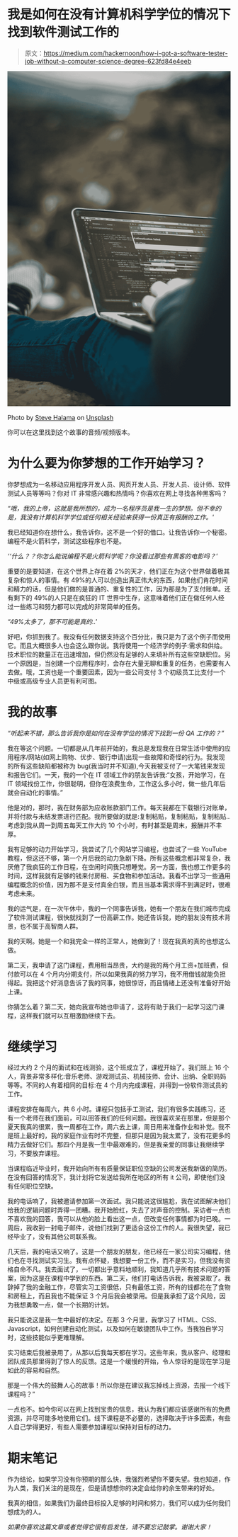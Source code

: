 # 我是如何在没有计算机科学学位的情况下找到软件测试工作的

> 原文：<https://medium.com/hackernoon/how-i-got-a-software-tester-job-without-a-computer-science-degree-623fd84e4eeb>

![](img/c8ea5c1d603964d1523407583fbcab2f.png)

Photo by [Steve Halama](https://unsplash.com/@steve3p_0?utm_source=medium&utm_medium=referral) on [Unsplash](https://unsplash.com?utm_source=medium&utm_medium=referral)

你可以在这里找到这个故事的音频/视频版本。

# **为什么要为你梦想的工作开始学习？**

你梦想成为一名移动应用程序开发人员、网页开发人员、开发人员、设计师、软件测试人员等等吗？你对 IT 非常感兴趣和热情吗？你喜欢在网上寻找各种黑客吗？

*“哦，我的上帝，这就是我所想的，成为一名程序员是我一生的梦想。但不幸的是，我没有计算机科学学位或任何相关经验来获得一份真正有报酬的工作。'*

我已经知道你在想什么，我告诉你，这不是一个好的借口。让我告诉你一个秘密。编程不是火箭科学，测试这些程序也不是。

*‘‘什么？？你怎么能说编程不是火箭科学呢？你没看过那些有黑客的电影吗？'*

重要的是要知道，在这个世界上存在着 2%的天才，他们正在为这个世界做着极其复杂和惊人的事情。有 49%的人可以创造出真正伟大的东西，如果他们肯花时间和精力的话，但是他们做的是普通的、重复性的工作，因为那是为了支付账单。还有剩下的 49%的人只是在疯狂的 IT 世界中生存，这意味着他们正在做任何人经过一些练习和努力都可以完成的非常简单的任务。

*“49%太多了，那不可能是真的..'*

好吧，你抓到我了。我没有任何数据支持这个百分比，我只是为了这个例子而使用它。而且大概很多人也会这么跟你说。我将使用一个经济学的例子:需求和供给。技术职位的数量正在迅速增加，但仍然没有足够的人来填补所有这些空缺职位。另一个原因是，当创建一个应用程序时，会存在大量无聊和重复的任务，也需要有人去做。哦，工资也是一个重要因素，因为一些公司支付 3 个初级员工比支付一个中级或高级专业人员更有利可图。

# **我的故事**

*“听起来不错，那么告诉我你是如何在没有学位的情况下找到一份 QA 工作的？”*

我在等这个问题。一切都是从几年前开始的，我总是发现我在日常生活中使用的应用程序/网站(如网上购物、优步、银行申请)出现一些故障和奇怪的行为。我发现的所有这些缺陷都被称为 bug(我当时并不知道),今天我被支付了一大笔钱来发现和报告它们。一天，我的一个在 IT 领域工作的朋友告诉我:“女孩，开始学习，在 IT 领域找份工作，你很聪明，但你在浪费生命，工作这么多小时，做一些几年后就会自动化的事情。”

他是对的，那时，我在财务部为应收账款部门工作。每天我都在下载银行对账单，并将付款与未结发票进行匹配。我所要做的就是:复制粘贴，复制粘贴，复制粘贴..考虑到我从周一到周五每天工作大约 10 个小时，有时甚至是周末，报酬并不丰厚。

我有足够的动力开始学习，我尝试了几个网站学习编程，也尝试了一些 YouTube 教程，但这还不够，第一个月后我的动力急剧下降。所有这些概念都非常复杂，我厌倦了我疯狂的工作日程，在空闲时间我只想睡觉。另一方面，我也想工作更多的时间，这样我就有足够的钱来付房租、买食物和参加活动。我看不出学习一些通用编程概念的价值，因为那不是支付真金白银，而且当基本需求得不到满足时，很难考虑未来。

我的运气是，在一次午休中，我的一个同事告诉我，她有一个朋友在我们城市完成了软件测试课程，很快就找到了一份高薪工作。她还告诉我，她的朋友没有技术背景，也不属于高智商人群。

我的天啊。她是一个和我完全一样的正常人，她做到了！现在我真的真的也想这么做。

第二天，我申请了这门课程，费用相当昂贵，大约是我的两个月工资+加班费，但付款可以在 4 个月内分期支付，所以如果我真的努力学习，我不用借钱就能负担得起。我把这个好消息告诉了我的同事，她很惊讶，而且情绪上还没有准备好开始上课。

你猜怎么着？第二天，她向我宣布她也申请了，这将有助于我们一起学习这门课程，这样我们就可以互相激励继续下去。

# **继续学习**

经过大约 2 个月的面试和在线测验，这个班成立了，课程开始了。我们班上 16 个人，背景非常多样化:音乐老师、游戏测试员、机械技师、会计、出纳、全职妈妈等等。不同的人有着相同的目标:在 4 个月内完成课程，并得到一份软件测试员的工作。

课程安排在每周六，共 6 小时。课程只包括手工测试，我们有很多实践练习，还有一个老师在我们面前，可以回答我们的任何问题。我很喜欢呆在那里，但是那个夏天我真的很累，我一周都在工作，周六去上课，周日用来准备作业和补觉。我不是班上最好的，我的家庭作业有时不完整，但那只是因为我太累了，没有花更多的精力去做好它们。那四个月是我一生中最艰难的，但是我亲爱的同事让我继续学习，不要放弃课程。

当课程临近毕业时，我开始向所有有质量保证职位空缺的公司发送我新做的简历。在没有回答的情况下，我计划将它发送给我所在地区的所有 it 公司，即使他们没有任何职位空缺。

我的电话响了，我被邀请参加第一次面试。我只能说这很尴尬，我在试图解决他们给我的逻辑问题时弄得一团糟。我开始脸红，失去了对声音的控制。采访者一点也不喜欢我的回答，我可以从他的脸上看出这一点，但改变任何事情都为时已晚。一周后，我收到一封电子邮件，说他们找到了更适合这份工作的人。我很失望，我已经毕业了，没有其他公司联系我。

几天后，我的电话又响了。这是一个朋友的朋友，他已经在一家公司实习编程，他们也在寻找测试实习生。我有点怀疑，我想要一份工作，而不是实习，但我没有资格自命不凡。我去面试了，一切都出乎意料地顺利，我知道几乎所有技术问题的答案，因为这是在课程中学到的东西。第二天，他们打电话告诉我，我被录取了。我辞掉了我的金融工作，尽管实习工资很低，只有最低工资，所有的钱都花在了食物和房租上，而且我也不能保证 3 个月后我会被录用。但是我承担了这个风险，因为我想勇敢一点，做一个长期的计划。

我只能说这是我一生中最好的决定。在那 3 个月里，我学习了 HTML、CSS、Javascript，如何创建自动化测试，以及如何在敏捷团队中工作。当我独自学习时，这些技能似乎更难理解。

实习结束后我被录用了，从那以后我每天都在学习。这些年来，我从客户、经理和团队成员那里得到了惊人的反馈。这是一个缓慢的开始，令人惊讶的是现在学习是如此的容易和自然。

那是一个伟大的鼓舞人心的故事！所以你是在建议我忘掉线上资源，去报一个线下课程吗？”

一点也不。如今你可以在网上找到宝贵的信息，我认为我们都应该感谢所有的免费资源，并尽可能多地使用它们。线下课程是不必要的，选择取决于许多因素，有些人自己学得更好，有些人需要参加课程以保持对目标的动力。

# **期末笔记**

作为结论，如果学习没有你预期的那么快，我强烈希望你不要失望。我也知道，作为人类，我们关注的是现在，但是请想想你的决定会给你的余生带来的好处。

我真的相信，如果我们为最终目标投入足够的时间和努力，我们可以成为任何我们想成为的人。

*如果你喜欢这篇文章或者觉得它很有启发性，请不要忘记鼓掌。谢谢大家！*